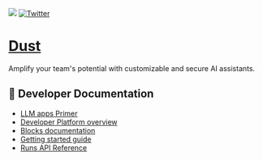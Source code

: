 [![](https://dcbadge.vercel.app/api/server/8NJR3zQU5X?compact=true&style=flat)](https://discord.gg/8NJR3zQU5X) [![Twitter](https://img.shields.io/twitter/url.svg?label=Follow%20%40dust4ai&style=social&url=https%3A%2F%2Ftwitter.com-dust4ai)](https://twitter.com/dust4ai)

# [Dust](https://dust.tt)

Amplify your team's potential with customizable and secure AI assistants.

## :book: Developer Documentation

- [LLM apps Primer](https://docs.dust.tt/introduction)
- [Developer Platform overview](https://docs.dust.tt/overview)
- [Blocks documentation](https://docs.dust.tt/core-blocks)
- [Getting started guide](https://docs.dust.tt/quickstart)
- [Runs API Reference](https://docs.dust.tt/runs)
